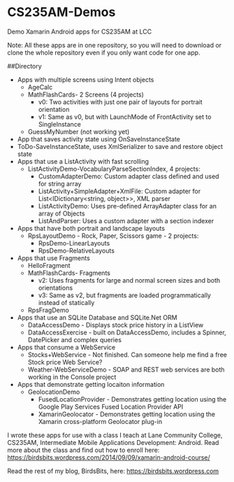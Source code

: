 # CS235AM-Demos
Demo Xamarin Android apps for CS235AM at LCC

Note: All these apps are in one repository, so you will
need to download or clone the whole repository even if you
only want code for one app.

##Directory

* Apps with multiple screens using Intent objects
  * AgeCalc
  * MathFlashCards- 2 Screens (4 projects)
    * v0: Two activities with just one pair of layouts for portrait orientation
    * v1: Same as v0, but with LaunchMode of FrontActivity set to SingleInstance
  * GuessMyNumber (not working yet)
* App that saves activity state using OnSaveInstanceState
 * ToDo-SaveInstanceState, uses XmlSerializer to save and restore object state
* Apps that use a ListActivity with fast scrolling
  * ListActivityDemo-VocabularyParseSectionIndex, 4 projects:
    * CustomAdapterDemo: Custom adapter class defined and used for string array
    * ListActivity+SimpleAdapter+XmlFile: Custom adapter for List<IDictionary<string, object>>, XML parser 
    * ListActivityDemo: Uses pre-defined ArrayAdapter class for an array of Objects
    * ListAndParser: Uses a custom adapter with a section indexer
* Apps that have both portrait and landscape layouts
  * RpsLayoutDemo - Rock, Paper, Scissors game - 2 projects:
    * RpsDemo-LinearLayouts
    * RpsDemo-RelativeLayouts
* Apps that use Fragments
  * HelloFragment
  * MathFlashCards- Fragments
    * v2: Uses fragments for large and normal screen sizes and both orientations
    * v3: Same as v2, but fragments are loaded programmatically instead of statically
  * RpsFragDemo
* Apps that use an SQLite Database and SQLite.Net ORM
  * DataAccessDemo - Displays stock price history in a ListView
  * DataAccessExercise - built on DataAccessDemo, includes a Spinner, DatePicker and complex queries
* Apps that consume a WebService
  * Stocks+WebService - Not finished. Can someone help me find a free Stock price Web Service?
  * Weather-WebServiceDemo - SOAP and REST web services are both working in the Console project
* Apps that demonstrate getting locaiton information
  * GeolocationDemo
    * FusedLocationProvider - Demonstrates getting location using the Google Play Services Fused Location Provider API
    * XamarinGeolocator - Demonstrates getting location using the Xamarin cross-platform Geolocator plug-in

I wrote these apps for use with a class I teach at Lane Community College, CS235AM, Intermediate Mobile Applications Development: Android. Read more about the class and find out how to enroll here: https://birdsbits.wordpress.com/2014/09/09/xamarin-android-course/

Read the rest of my blog, BirdsBits, here:
https://birdsbits.wordpress.com
